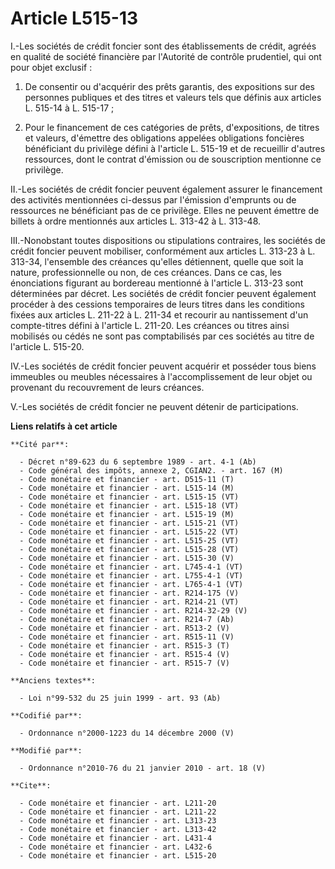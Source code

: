 # Article L515-13

I.-Les sociétés de crédit foncier sont des établissements de crédit, agréés en qualité de société financière par l'Autorité
de contrôle prudentiel, qui ont pour objet exclusif : 

1. De consentir ou d'acquérir des prêts garantis, des expositions sur des personnes publiques et des titres et valeurs tels
que définis aux articles L. 515-14 à L. 515-17 ; 

2. Pour le financement de ces catégories de prêts, d'expositions, de titres et valeurs, d'émettre des obligations appelées
obligations foncières bénéficiant du privilège défini à l'article L. 515-19 et de recueillir d'autres ressources, dont le
contrat d'émission ou de souscription mentionne ce privilège. 

II.-Les sociétés de crédit foncier peuvent également assurer le financement des activités mentionnées ci-dessus par
l'émission d'emprunts ou de ressources ne bénéficiant pas de ce privilège. Elles ne peuvent émettre de billets à ordre
mentionnés aux articles L. 313-42 à L. 313-48. 

III.-Nonobstant toutes dispositions ou stipulations contraires, les sociétés de crédit foncier peuvent mobiliser,
conformément aux articles L. 313-23 à L. 313-34, l'ensemble des créances qu'elles détiennent, quelle que soit la nature,
professionnelle ou non, de ces créances. Dans ce cas, les énonciations figurant au bordereau mentionné à l'article L. 313-23
sont déterminées par décret. Les sociétés de crédit foncier peuvent également procéder à des cessions temporaires de leurs
titres dans les conditions fixées aux articles L. 211-22 à L. 211-34 et recourir au nantissement d'un compte-titres défini à
l'article L. 211-20. Les créances ou titres ainsi mobilisés ou cédés ne sont pas comptabilisés par ces sociétés au titre de
l'article L. 515-20. 

IV.-Les sociétés de crédit foncier peuvent acquérir et posséder tous biens immeubles ou meubles nécessaires à
l'accomplissement de leur objet ou provenant du recouvrement de leurs créances.

V.-Les sociétés de crédit foncier ne peuvent détenir de participations.

**Liens relatifs à cet article**

	**Cité par**:

	  - Décret n°89-623 du 6 septembre 1989 - art. 4-1 (Ab)
	  - Code général des impôts, annexe 2, CGIAN2. - art. 167 (M)
	  - Code monétaire et financier - art. D515-11 (T)
	  - Code monétaire et financier - art. L515-14 (M)
	  - Code monétaire et financier - art. L515-15 (VT)
	  - Code monétaire et financier - art. L515-18 (VT)
	  - Code monétaire et financier - art. L515-19 (M)
	  - Code monétaire et financier - art. L515-21 (VT)
	  - Code monétaire et financier - art. L515-22 (VT)
	  - Code monétaire et financier - art. L515-25 (VT)
	  - Code monétaire et financier - art. L515-28 (VT)
	  - Code monétaire et financier - art. L515-30 (V)
	  - Code monétaire et financier - art. L745-4-1 (VT)
	  - Code monétaire et financier - art. L755-4-1 (VT)
	  - Code monétaire et financier - art. L765-4-1 (VT)
	  - Code monétaire et financier - art. R214-175 (V)
	  - Code monétaire et financier - art. R214-21 (VT)
	  - Code monétaire et financier - art. R214-32-29 (V)
	  - Code monétaire et financier - art. R214-7 (Ab)
	  - Code monétaire et financier - art. R513-2 (V)
	  - Code monétaire et financier - art. R515-11 (V)
	  - Code monétaire et financier - art. R515-3 (T)
	  - Code monétaire et financier - art. R515-4 (V)
	  - Code monétaire et financier - art. R515-7 (V)

	**Anciens textes**:

	  - Loi n°99-532 du 25 juin 1999 - art. 93 (Ab)

	**Codifié par**:

	  - Ordonnance n°2000-1223 du 14 décembre 2000 (V)

	**Modifié par**:

	  - Ordonnance n°2010-76 du 21 janvier 2010 - art. 18 (V)

	**Cite**:

	  - Code monétaire et financier - art. L211-20
	  - Code monétaire et financier - art. L211-22
	  - Code monétaire et financier - art. L313-23
	  - Code monétaire et financier - art. L313-42
	  - Code monétaire et financier - art. L431-4
	  - Code monétaire et financier - art. L432-6
	  - Code monétaire et financier - art. L515-20
